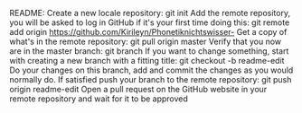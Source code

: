 README:
Create a new locale repository: git init Add the remote repository, you will be asked to log in GitHub if it's your first time doing this: git remote add origin https://github.com/Kirileyn/Phonetiknichtswisser- Get a copy of what's in the remote repository: git pull origin master Verify that you now are in the master branch: git branch If you want to change something, start with creating a new branch with a fitting title: git checkout -b readme-edit Do your changes on this branch, add and commit the changes as you would normally do. If satisfied push your branch to the remote repository: git push origin readme-edit Open a pull request on the GitHub website in your remote repository and wait for it to be approved
